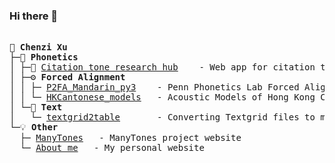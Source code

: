 ### Hi there 👋

<!--
**chenchenzi/chenchenzi** is a ✨ _special_ ✨ repository because its `README.md` (this file) appears on your GitHub profile.

Here are some ideas to get you started:

- 🔭 I’m currently working on ...
- 🌱 I’m currently learning ...
- 👯 I’m looking to collaborate on ...
- 🤔 I’m looking for help with ...
- 💬 Ask me about ...
- 📫 How to reach me: ...
- 😄 Pronouns: ...
- ⚡ Fun fact: ...
-->

<pre>

🌱 <b>Chenzi Xu</b>  
├─🌟 <b>Phonetics</b>
│ ├─📑 <a href="https://chenzixu.rbind.io/](https://chenzixu.shinyapps.io/shinytone/)">Citation tone research hub</a>    - Web app for citation tone research
│ ├─⚙️ <b>Forced Alignment</b>  
│ │ ├─ <a href="https://github.com/chenchenzi/P2FA_Mandarin_py3">P2FA_Mandarin_py3</a>    - Penn Phonetics Lab Forced Aligner Toolkit with Python 3 compatibility
│ │ └─ <a href="https://github.com/chenchenzi/HKCantonese_models">HKCantonese_models</a>   - Acoustic Models of Hong Kong Cantonese trained using open datasets
│ └─📖 <b>Text</b>  
│   └─ <a href="https://github.com/chenchenzi/textgrid2table">textgrid2table</a>       - Converting Textgrid files to more readable tabular format  
└─💡 <b>Other</b>  
  ├─ <a href="https://chenchenzi.github.io/manytones/">ManyTones</a>   - ManyTones project website
  └─ <a href="https://chenzixu.rbind.io/">About me</a>   - My personal website

</pre>
